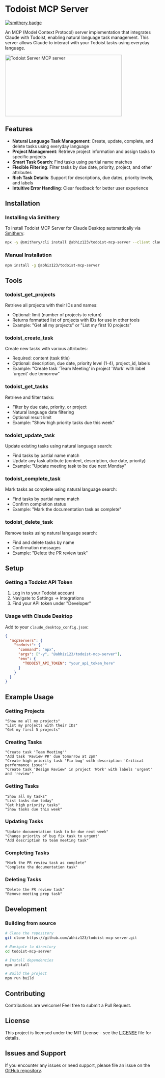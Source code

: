 # Todoist MCP Server
[![smithery badge](https://smithery.ai/badge/@abhiz123/todoist-mcp-server)](https://smithery.ai/server/@abhiz123/todoist-mcp-server)

An MCP (Model Context Protocol) server implementation that integrates Claude with Todoist, enabling natural language task management. This server allows Claude to interact with your Todoist tasks using everyday language.

<a href="https://glama.ai/mcp/servers/fhaif4fv1w">
  <img width="380" height="200" src="https://glama.ai/mcp/servers/fhaif4fv1w/badge" alt="Todoist Server MCP server" />
</a>

## Features

* **Natural Language Task Management**: Create, update, complete, and delete tasks using everyday language
* **Project Management**: Retrieve project information and assign tasks to specific projects
* **Smart Task Search**: Find tasks using partial name matches
* **Flexible Filtering**: Filter tasks by due date, priority, project, and other attributes
* **Rich Task Details**: Support for descriptions, due dates, priority levels, and labels
* **Intuitive Error Handling**: Clear feedback for better user experience

## Installation

### Installing via Smithery

To install Todoist MCP Server for Claude Desktop automatically via [Smithery](https://smithery.ai/server/@abhiz123/todoist-mcp-server):

```bash
npx -y @smithery/cli install @abhiz123/todoist-mcp-server --client claude
```

### Manual Installation
```bash
npm install -g @abhiz123/todoist-mcp-server
```

## Tools

### todoist_get_projects
Retrieve all projects with their IDs and names:
* Optional: limit (number of projects to return)
* Returns formatted list of projects with IDs for use in other tools
* Example: "Get all my projects" or "List my first 10 projects"

### todoist_create_task
Create new tasks with various attributes:
* Required: content (task title)
* Optional: description, due date, priority level (1-4), project_id, labels
* Example: "Create task 'Team Meeting' in project 'Work' with label 'urgent' due tomorrow"

### todoist_get_tasks
Retrieve and filter tasks:
* Filter by due date, priority, or project
* Natural language date filtering
* Optional result limit
* Example: "Show high priority tasks due this week"

### todoist_update_task
Update existing tasks using natural language search:
* Find tasks by partial name match
* Update any task attribute (content, description, due date, priority)
* Example: "Update meeting task to be due next Monday"

### todoist_complete_task
Mark tasks as complete using natural language search:
* Find tasks by partial name match
* Confirm completion status
* Example: "Mark the documentation task as complete"

### todoist_delete_task
Remove tasks using natural language search:
* Find and delete tasks by name
* Confirmation messages
* Example: "Delete the PR review task"

## Setup

### Getting a Todoist API Token
1. Log in to your Todoist account
2. Navigate to Settings → Integrations
3. Find your API token under "Developer"

### Usage with Claude Desktop

Add to your `claude_desktop_config.json`:

```json
{
  "mcpServers": {
    "todoist": {
      "command": "npx",
      "args": ["-y", "@abhiz123/todoist-mcp-server"],
      "env": {
        "TODOIST_API_TOKEN": "your_api_token_here"
      }
    }
  }
}
```

## Example Usage

### Getting Projects
```
"Show me all my projects"
"List my projects with their IDs"
"Get my first 5 projects"
```

### Creating Tasks
```
"Create task 'Team Meeting'"
"Add task 'Review PR' due tomorrow at 2pm"
"Create high priority task 'Fix bug' with description 'Critical performance issue'"
"Create task 'Design Review' in project 'Work' with labels 'urgent' and 'review'"
```

### Getting Tasks
```
"Show all my tasks"
"List tasks due today"
"Get high priority tasks"
"Show tasks due this week"
```

### Updating Tasks
```
"Update documentation task to be due next week"
"Change priority of bug fix task to urgent"
"Add description to team meeting task"
```

### Completing Tasks
```
"Mark the PR review task as complete"
"Complete the documentation task"
```

### Deleting Tasks
```
"Delete the PR review task"
"Remove meeting prep task"
```

## Development

### Building from source
```bash
# Clone the repository
git clone https://github.com/abhiz123/todoist-mcp-server.git

# Navigate to directory
cd todoist-mcp-server

# Install dependencies
npm install

# Build the project
npm run build
```

## Contributing
Contributions are welcome! Feel free to submit a Pull Request.

## License
This project is licensed under the MIT License - see the [LICENSE](LICENSE) file for details.

## Issues and Support
If you encounter any issues or need support, please file an issue on the [GitHub repository](https://github.com/abhiz123/todoist-mcp-server/issues).